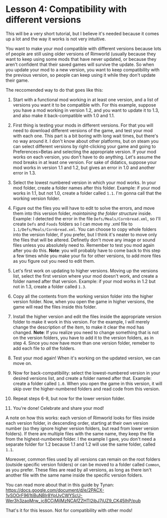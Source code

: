 # Lesson 4: Compatibility with different versions

This will be a very short tutorial, but I believe it's needed because it comes up a lot and the way it works is not very intuitive.

You want to make your mod compatible with different versions because lots of people are still using older versions of Rimworld (usually because they want to keep using some mods that have never updated, or because they aren't confident that their saved games will survive the update. So when you update your mod to a new version, you want to keep compatibility with the previous version, so people can keep using it while they don't update their game.

The reccomended way to do that goes like this:

1. Start with a functional mod working in at least one version, and a list of versions you want it to be compatible with. For this example, suppose you have a mod working in version 1.2, and you want to update it to 1.3, and also make it back-compatible with 1.0 and 1.1.

2. First thing is testing your mods in different versions. For that you will need to download different versions of the game, and test your mod with each one. This part is a bit boring with long wait times, but there's no way around it.
I don't know about other platforms, but on steam you can select different versions by right-clicking your game and going to Preferences>Betas and selecting the appropriate version.
If your mod works on each version, you don't have to do anything. Let's assume the mod breaks in at least one version. For sake of didatics, suppose your mod works in version 1.1 and 1.2, but gives an error in 1.0 and another error in 1.3.

3. Select the lowest numbered version in which your mod works. In your mod folder, create a folder names after this folder.
Example: if your mod works in 1.1, but not 1.0, create a folder called `1.1`. I'm gonna call that the working version folder.

4. Figure out the files you will have to edit to solve the errors, and move them into this version folder, *maintaining the folder structure* inside. Example: I detected the error in the file `Defs/Meals/Cornbread.xml`, so I'll create `Defs` and `Foods` folders so I can move my .xml file to `1.1/Defs/Meals/Cornbread.xml`. You can choose to copy whole folders into the version folder, if you prefer, but I think it's neater to move only the files that will be altered. Definetly don't move any image or sound files unless you absolutely need to. Remember to test you mod again after you do this.
**Note**: you will probably have to come back to this step a few times while you make your fix for other versions, to add more files as you figure out you need to edit them.

5. Let's first work on updating to higher versions. Moving up the versions list, select the first version where your mod doesn't work, and create a folder named after that version. Example: if your mod works in 1.2 but not in 1.3, create a folder called `1.3`.

6. Copy all the contents from the working version folder into the higher version folder. Now, when you open the game in higher versions, the game will read the files inside this folder.

7. Install the higher version and edit the files inside the appropriate version folder to make it work in this version. For the example, I will merely change the description of the item, to make it clear the mod has changed.
**Note**: If you realize you need to change something that is not on the version folders, you have to add it to the version folders, as in step 4. Since you now have more than one version folder, remeber to add each file to *all* the folders.

8. Test your mod again! When it's working on the updated version, we can move on.

9. Now for back-compatibility: select the lowest-numbered version in your desired versions list, and create a folder named after that. Example: create a folder called `1.0`. When you open the game in this version, it will skip over the higher-numbered folders and read code from this version.

10. Repeat steps 6-8, but now for the lower version folder.

11. You're done! Celebrate and share your mod!

A note on how this works: each version of Rimworld looks for files inside each version folder, in descending order, starting at their own version number (so they ignore higher version folders, but read from lower version folders). If there are multiple files with the same name, they keep the file from the highest-numbered folder. I the example I gave, you don't need a separate folder for 1.2 because 1.1 and 1.2 will use the same folder, called `1.1`.

Moreover, common files used by all versions can remain on the root folders (outside specific version folders) or can be moved to a folder called `Common`, as you prefer. These files are read by all versions, as long as there isn't another file with the same name inside the specific version folders.

You can read more about that in this guide by Tynan: https://docs.google.com/document/d/e/2PACX-1vSOOrF961tiBuNBIr8YpUvCWYScU-Wer3h3zaoMrw_jc8CCjMjlMzNCAfZZHTI2ibJ7iUZ9_CK45IhP/pub

That's it for this lesson. Not for compatibility with other mods!
